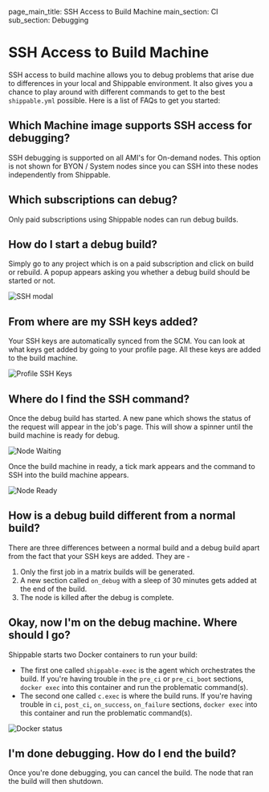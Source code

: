 page_main_title: SSH Access to Build Machine
main_section: CI
sub_section: Debugging

# SSH Access to Build Machine
SSH access to build machine allows you to debug problems that arise due to differences in your local and Shippable environment. It also gives you a chance to play around with different commands to get to the best `shippable.yml` possible. Here is a list of FAQs to get you started:

## Which Machine image supports SSH access for debugging?
SSH debugging is supported on all AMI's for On-demand nodes. This option is not shown for BYON / System nodes since you can SSH into these nodes independently from Shippable.

## Which subscriptions can debug?
Only paid subscriptions using Shippable nodes can run debug builds.

## How do I start a debug build?
Simply go to any project which is on a paid subscription and click on build or rebuild. A popup appears asking you whether a debug build should be started or not.

<img src="../../images/ci/ssh-modal.png" alt="SSH modal">

## From where are my SSH keys added?
Your SSH keys are automatically synced from the SCM. You can look at what keys get added by going to your profile page. All these keys are added to the build machine.

<img src="../../images/ci/profile-ssh-keys.png" alt="Profile SSH Keys">

## Where do I find the SSH command?
Once the debug build has started. A new pane which shows the status of the request will appear in the job's page. This will show a spinner until the build machine is ready for debug.

<img src="../../images/ci/ssh-node-waiting.png" alt="Node Waiting">

Once the build machine in ready, a tick mark appears and the command to SSH into the build machine appears.

<img src="../../images/ci/ssh-debug-ready.png" alt="Node Ready">

## How is a debug build different from a normal build?

There are three differences between a normal build and a debug build apart from the fact that your SSH keys are added. They are -

1. Only the first job in a matrix builds will be generated.
2. A new section called `on_debug` with a sleep of 30 minutes gets added at the end of the build.
3. The node is killed after the debug is complete.

## Okay, now I'm on the debug machine. Where should I go?

Shippable starts two Docker containers to run your build:

- The first one called `shippable-exec` is the agent which orchestrates the build. If you're having trouble in the `pre_ci` or `pre_ci_boot` sections, `docker exec` into this container and run the problematic command(s).
- The second one called `c.exec` is where the build runs. If you're having trouble in `ci`, `post_ci`, `on_success`, `on_failure` sections,  `docker exec` into this container and run the problematic command(s).

<img src="../../images/ci/debug-docker-ps.png" alt="Docker status">

## I'm done debugging. How do I end the build?

Once you're done debugging, you can cancel the build. The node that ran the build will then shutdown.
